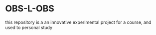 # OBS-L-OBS
this repository is a an innovative experimental project for a course, and used to personal study
